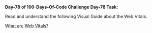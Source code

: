 **Day-78 of 100-Days-Of-Code Challenge**
**Day-78 Task:**

Read and understand the following Visual Guide about the Web Vitals.

[What are Web Vitals?](https://roadmap.sh/guides/what-are-web-vitals)